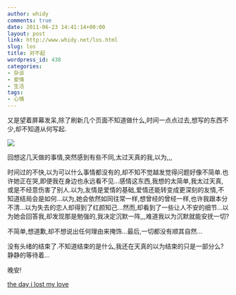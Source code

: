 ```yaml
---
author: whidy
comments: true
date: 2011-06-23 14:41:14+00:00
layout: post
link: http://www.whidy.net/los.html
slug: los
title: 对不起
wordpress_id: 438
categories:
- 杂谈
- 爱情
- 生活
tags:
- 心情
---
```


又是望着屏幕发呆,除了刷新几个页面不知道做什么,时间一点点过去,想写的东西不少,却不知道从何写起.


![](/wp-content/uploads/2011/06/clock-500x313.jpg)


回想这几天做的事情,突然感到有些不同,太过天真的我,以为,,,

时间过的不快,以为可以什么事情都没有的,却不知不觉越发觉得问题好像不简单.也许她正在哭,即便我在身边也永远看不见...感情这东西,我想的太简单,我太过天真,或是不经意伤害了别人.以为,友情是爱情的基础,爱情还能转变成更深刻的友情,不知道结局会是如何...以为,她会依然如同往常一样,想曾经的曾经一样,也许我跟本分不清...以为失去的恋人却得到了红颜知己...然而,却看到了一些让人不安的细节...以为她会回答我,却发现那是勉强的,我决定沉默一阵,,,难道我以为沉默就能安抚一切?

不简单,想道歉,却不想说出任何理由来掩饰...最后,一切都没有顺其自然...

没有头绪的结束了.不知道结束的是什么,我还在天真的以为结束的只是一部分么?静静的等待着...

晚安!

[the day i lost my love](http://down.yisell.com/paipai/yapp2011050805205120/sound/paipai_sound_2011032816145727000_88016.mp3)




